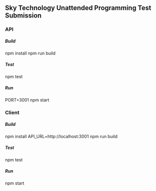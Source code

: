 ## Sky Technology Unattended Programming Test Submission

### API

##### Build
  npm install
  npm run build

##### Test
  npm test

##### Run
  PORT=3001 npm start

### Client

##### Build
  npm install
  API_URL=http://localhost:3001 npm run build

##### Test
  npm test

##### Run
  npm start
